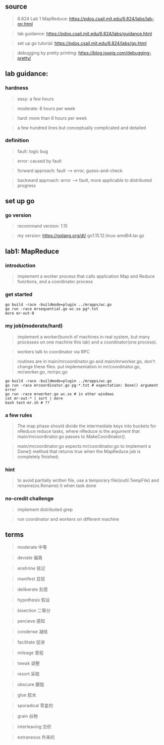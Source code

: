 ## source 
> 6.824 Lab 1 MapReduce: https://pdos.csail.mit.edu/6.824/labs/lab-mr.html

> lab guidance: https://pdos.csail.mit.edu/6.824/labs/guidance.html

> set up go tutorial: https://pdos.csail.mit.edu/6.824/labs/go.html

> debugging by pretty printing: https://blog.josejg.com/debugging-pretty/

## lab guidance:
### hardness
> easy: a few hours

> moderate: 6 hours per week

> hard: more than 6 hours per week

> a few hundred lines but conceptually complicated and detailed

### definition
> fault: logic bug

> error: caused by fault

> forward approach: fault --> error, guess-and-check

> backward approach: error --> fault, more applicable to distributed progress

## set up go
### go version
> recommand version: 1.15

> my version: https://golang.org/dl/  go1.15.12.linux-amd64.tar.gz

## lab1: MapReduce
### introduction
> implement a worker  process that calls application Map and Reduce functions, and a coordinator process

### get started
```
go build -race -buildmode=plugin ../mrapps/wc.go
go run -race mrsequential.go wc.so pg*.txt
more mr-out-0
```

### my job(moderate/hard)
> implement a worker(bunch of machines in real system, but many processes on one machine this lab) and a coordinator(one process).

> workers talk to coordinator via RPC

> routines are in main/mrcoordinator.go and main/mrworker.go, don't change these files. put implementation in mr/coordinator.go, mr/worker.go, mr/rpc.go

```
go build -race -buildmode=plugin ../mrapps/wc.go
go run -race mrcoordinator.go pg-*.txt # expectation: Done() argument error
go run -race mrworker.go wc.so # in other windows
cat mr-out-* | sort | more
bash test-mr.sh # ??
```

### a few rules
> The map phase should divide the intermediate keys into buckets for nReduce reduce tasks, where nReduce is the argument that main/mrcoordinator.go passes to MakeCoordinator().

> main/mrcoordinator.go expects mr/coordinator.go to implement a Done() method that returns true when the MapReduce job is completely finished;

### hint
> to avoid partially written file, use a temporary file(ioutil.TempFile) and rename(os.Rename) it when task done

### no-credit challenge
> implement distributed grep

> run coordinator and workers on different machine

## terms
> moderate 中等

> deviate 偏离

> enshrine 铭记

> manifest 显现

> deliberate 刻意

> hypothesis 假设

> bisection 二等分

> percieve 感知

> condense 凝结

> facilitate 促进

> mileage 里程

> tweak 调整

> resort 采取

> obscure 朦胧

> glue 胶水

> sporadical 零星的

> grain 谷物

> interleaving 交织

> extraneous 外来的
